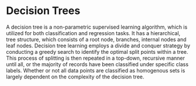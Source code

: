 # Decision Trees
A decision tree is a non-parametric supervised learning algorithm, which is utilized for both classification and regression tasks. It has a hierarchical, tree structure, which consists of a root node, branches, internal nodes and leaf nodes. Decision tree learning employs a divide and conquer strategy by conducting a greedy search to identify the optimal split points within a tree. This process of splitting is then repeated in a top-down, recursive manner until all, or the majority of records have been classified under specific class labels. Whether or not all data points are classified as homogenous sets is largely dependent on the complexity of the decision tree.
